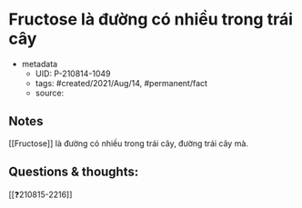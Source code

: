 # Fructose là đường có nhiều trong trái cây

- metadata
	- UID: P-210814-1049
	- tags: #created/2021/Aug/14, #permanent/fact 
	- source: 

## Notes
[[Fructose]] là đường có nhiều trong trái cây, đường trái cây mà.

## Questions & thoughts:
[[❓210815-2216]]
